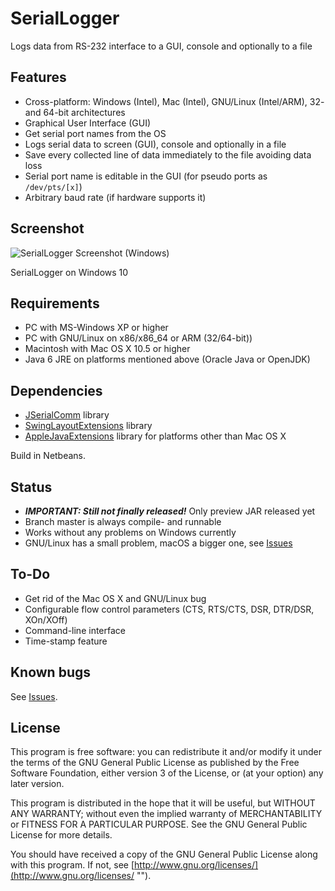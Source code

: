 # SerialLogger

 Logs data from RS-232 interface to a GUI, console and optionally to a file
 
## Features

* Cross-platform: Windows (Intel), Mac (Intel), GNU/Linux (Intel/ARM), 32- and 64-bit architectures
* Graphical User Interface (GUI)
* Get serial port names from the OS
* Logs serial data to screen (GUI), console and optionally in a file
* Save every collected line of data immediately to the file avoiding data loss
* Serial port name is editable in the GUI (for pseudo ports as `/dev/pts/[x]`)
* Arbitrary baud rate (if hardware supports it)

## Screenshot
![SerialLogger Screenshot (Windows)](http://blog.hani-ibrahim.de/wp-content/uploads/seriallogger.png "")

SerialLogger on Windows 10

## Requirements

* PC with MS-Windows XP or higher
* PC with GNU/Linux on x86/x86_64 or ARM (32/64-bit))
* Macintosh with Mac OS X 10.5 or higher
* Java 6 JRE on platforms mentioned above (Oracle Java or OpenJDK)

## Dependencies

* [JSerialComm](http://fazecast.github.io/jSerialComm/ "") library
* [SwingLayoutExtensions](http://www.java2s.com/Code/JarDownload/swing/swing-layout.jar.zip "") library
* [AppleJavaExtensions](http://www.java2s.com/Code/Jar/a/applejavaextensions.htm "") library for platforms other than Mac OS X

Build in Netbeans. 

## Status

* ***IMPORTANT: Still not finally released!*** Only preview JAR released yet
* Branch master is always compile- and runnable
* Works without any problems on Windows currently
* GNU/Linux has a small problem, macOS a bigger one, see [Issues](https://github.com/haniibrahim/SerialLogger/issues "")

## To-Do

* Get rid of the Mac OS X and GNU/Linux bug
* Configurable flow control parameters (CTS, RTS/CTS, DSR, DTR/DSR, XOn/XOff)
* Command-line interface
* Time-stamp feature

## Known bugs

See [Issues](https://github.com/haniibrahim/SerialLogger/issues "").

## License

This program is free software: you can redistribute it and/or modify it under the terms of the GNU General Public License as published by the Free Software Foundation, either version 3 of the License, or (at your option) any later version.

This program is distributed in the hope that it will be useful, but WITHOUT ANY WARRANTY; without even the implied warranty of MERCHANTABILITY or FITNESS FOR A PARTICULAR PURPOSE. See the GNU General Public License for more details.

You should have received a copy of the GNU General Public License along with this program. If not, see [http://www.gnu.org/licenses/](http://www.gnu.org/licenses/ "").
